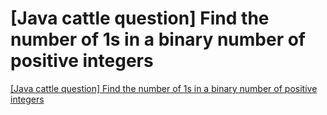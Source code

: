 # [Java cattle question] Find the number of 1s in a binary number of positive integers
[[Java cattle question] Find the number of 1s in a binary number of positive integers](https://aiwithcloud.com/2022/09/19/java_cattle_question_find_the_number_of_1s_in_a_binary_number_of_positive_integers/)